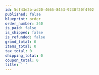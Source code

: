 ```yaml
---
id: 5cf43e2b-ad20-4665-8453-9230f20f4f02
published: false
blueprint: order
order_number: 340
is_paid: false
is_shipped: false
is_refunded: false
grand_total: 0
items_total: 0
tax_total: 0
shipping_total: 0
coupon_total: 0
title: ' '
---
```


